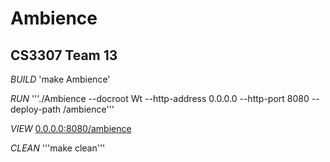 # Ambience
## CS3307 Team 13

_BUILD_
'make Ambience'

_RUN_
'''./Ambience --docroot Wt --http-address 0.0.0.0 --http-port 8080 --deploy-path /ambience'''

_VIEW_
[0.0.0.0:8080/ambience](0.0.0.0:8080/ambience)

_CLEAN_
'''make clean'''
